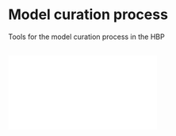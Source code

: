 # Model curation process
Tools for the model curation process in the HBP

## 

![Visualization](docs/process.pdf)
